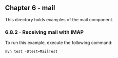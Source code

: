 Chapter 6 - mail
----------------

This directory holds examples of the mail component.

### 6.8.2 - Receiving mail with IMAP

To run this example, execute the following command:

    mvn test -Dtest=MailTest
